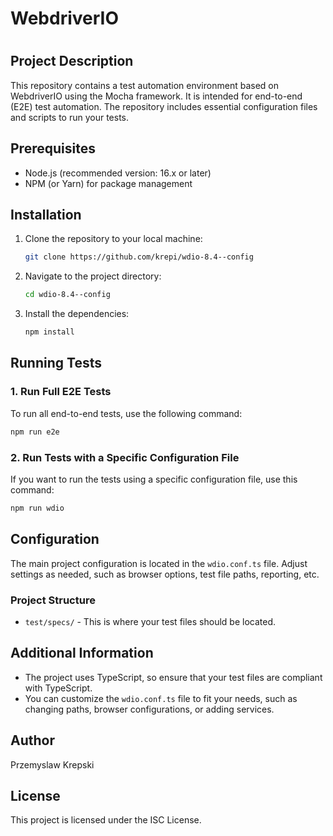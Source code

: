 # WebdriverIO
# 

## Project Description

This repository contains a test automation environment based on WebdriverIO using the Mocha framework. It is intended for end-to-end (E2E) test automation. The repository includes essential configuration files and scripts to run your tests.

## Prerequisites

- Node.js (recommended version: 16.x or later)
- NPM (or Yarn) for package management

## Installation

1. Clone the repository to your local machine:

   ```bash
   git clone https://github.com/krepi/wdio-8.4--config
   ```

2. Navigate to the project directory:

   ```bash
   cd wdio-8.4--config
   ```

3. Install the dependencies:

   ```bash
   npm install
   ```

## Running Tests

### 1. Run Full E2E Tests

To run all end-to-end tests, use the following command:

```bash
npm run e2e
```

### 2. Run Tests with a Specific Configuration File

If you want to run the tests using a specific configuration file, use this command:

```bash
npm run wdio
```

## Configuration

The main project configuration is located in the `wdio.conf.ts` file. Adjust settings as needed, such as browser options, test file paths, reporting, etc.

### Project Structure

- `test/specs/` - This is where your test files should be located.

## Additional Information

- The project uses TypeScript, so ensure that your test files are compliant with TypeScript.
- You can customize the `wdio.conf.ts` file to fit your needs, such as changing paths, browser configurations, or adding services.

## Author

Przemyslaw Krepski

## License

This project is licensed under the ISC License.
